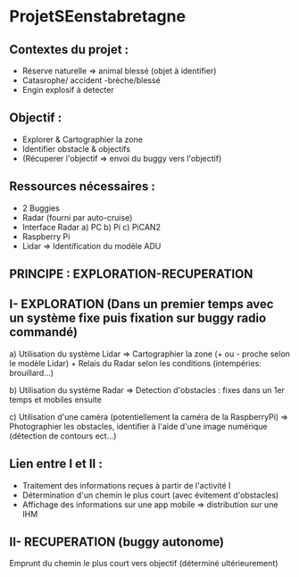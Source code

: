 # ProjetSEenstabretagne



## Contextes du projet :

- Réserve naturelle => animal blessé (objet à identifier)
- Catasrophe/ accident -brèche/blessé
- Engin explosif à detecter 



## Objectif :

- Explorer & Cartographier la zone
- Identifier obstacle & objectifs
- (Récuperer l'objectif => envoi du buggy vers l'objectif)



## Ressources nécessaires :

- 2 Buggies
- Radar (fourni par auto-cruise)
- Interface Radar
    a) PC
    b) Pi
    c) PiCAN2
 - Raspberry Pi
 - Lidar => Identification du modèle ADU
 
 
 

## PRINCIPE : EXPLORATION-RECUPERATION
 
 
## I- EXPLORATION (Dans un premier temps avec un système fixe puis fixation sur buggy radio commandé)
 
 a) Utilisation du système Lidar => Cartographier la zone (+ ou - proche selon le modèle Lidar) + Relais du Radar selon les conditions (intempéries: brouillard...)
 
 b) Utilisation du système Radar => Detection d'obstacles : fixes dans un 1er temps et mobiles ensuite 
 
 c) Utilisation d'une caméra (potentiellement la caméra de la RaspberryPi) => Photographier les obstacles, identifier à l'aide d'une image numérique (détection de contours ect...)
 
 
 ## Lien entre I et II :
 
 - Traitement des informations reçues à partir de l'activité I
 - Détermination d'un chemin le plus court (avec évitement d'obstacles)
 - Affichage des informations sur une app mobile => distribution sur une IHM
 
 
 ## II- RECUPERATION (buggy autonome) 
 
 Emprunt du chemin le plus court vers objectif (déterminé ultérieurement) 
 
